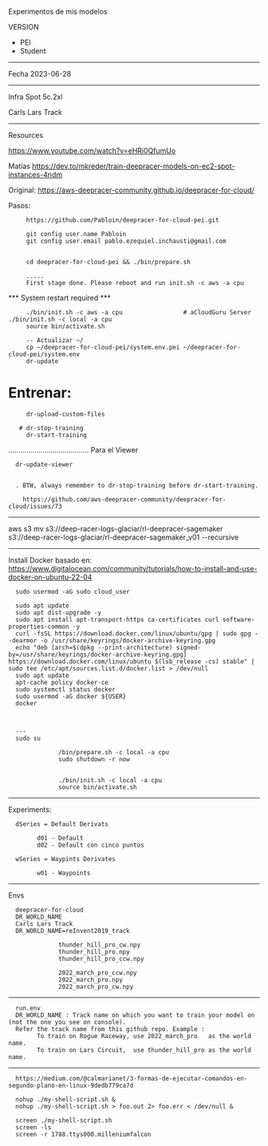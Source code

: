 Experimentos de mis modelos

VERSION 
- PEI
- Student

---------------------
Fecha
2023-06-28


---------------------
Infra
Spot 5c.2xl


Carls Lars Track 

----------------

Resources

https://www.youtube.com/watch?v=eHRi0QfumUo

Matías
https://dev.to/mkreder/train-deepracer-models-on-ec2-spot-instances-4ndm

Original:
https://aws-deepracer-community.github.io/deepracer-for-cloud/

   Pasos:

         https://github.com/Pabloin/deepracer-for-cloud-pei.git 

         git config user.name Pabloin
         git config user.email pablo.ezequiel.inchausti@gmail.com


         cd deepracer-for-cloud-pei && ./bin/prepare.sh

         .....
         First stage done. Please reboot and run init.sh -c aws -a cpu

*** System restart required ***

         ./bin/init.sh -c aws -a cpu                 # aCloudGuru Server  ./bin/init.sh -c local -a cpu
         source bin/activate.sh

         -- Actualizar ~/ 
         cp ~/deepracer-for-cloud-pei/system.env.pei ~/deepracer-for-cloud-pei/system.env
         dr-update

# Entrenar:
         dr-upload-custom-files

       # dr-stop-training
         dr-start-training


........................................
Para el Viewer

      dr-update-viewer


      . BTW, always remember to dr-stop-training before dr-start-training.
      
        https://github.com/aws-deepracer-community/deepracer-for-cloud/issues/73


----------------


aws s3 mv s3://deep-racer-logs-glaciar/rl-deepracer-sagemaker s3://deep-racer-logs-glaciar/rl-deepracer-sagemaker_v01 --recursive





********************

Install Docker
      basado en:
      https://www.digitalocean.com/community/tutorials/how-to-install-and-use-docker-on-ubuntu-22-04

      sudo usermod -aG sudo cloud_user
      
      sudo apt update
      sudo apt dist-upgrade -y
      sudo apt install apt-transport-https ca-certificates curl software-properties-common -y
      curl -fsSL https://download.docker.com/linux/ubuntu/gpg | sudo gpg --dearmor -o /usr/share/keyrings/docker-archive-keyring.gpg
      echo "deb [arch=$(dpkg --print-architecture) signed-by=/usr/share/keyrings/docker-archive-keyring.gpg] https://download.docker.com/linux/ubuntu $(lsb_release -cs) stable" | sudo tee /etc/apt/sources.list.d/docker.list > /dev/null
      sudo apt update
      apt-cache policy docker-ce
      sudo systemctl status docker
      sudo usermod -aG docker ${USER}
      docker



      ---
      sudo su

                  /bin/prepare.sh -c local -a cpu
                  sudo shutdown -r now


                  ./bin/init.sh -c local -a cpu
                  source bin/activate.sh




---------------------
Experiments:

      dSeries = Default Derivats

            d01 - Default
            d02 - Default con cinco puntos
            
      wSeries = Waypints Derivates
      
            w01 - Waypoints

------------------

Envs

      deepracer-for-cloud
      DR_WORLD_NAME
      Carls Lars Track 
      DR_WORLD_NAME=reInvent2019_track

                  thunder_hill_pro_cw.npy
                  thunder_hill_pro.npy
                  thunder_hill_pro_ccw.npy

                  2022_march_pro_ccw.npy 
                  2022_march_pro.npy 
                  2022_march_pro_cw.npy

----------------

      run.env
      DR_WORLD_NAME : Track name on which you want to train your model on (not the one you see on console). 
      Refer the track name from this github repo. Example : 
            To train on Rogue Raceway, use 2022_march_pro   as the world name.
            To train on Lars Circuit,  use thunder_hill_pro as the world name.


--------------

      https://medium.com/@calmarianet/3-formas-de-ejecutar-comandos-en-segundo-plano-en-linux-9dedb779ca7d

      nohup ./my-shell-script.sh &
      nohup ./my-shell-script.sh > foo.out 2> foo.err < /dev/null &

      screen ./my-shell-script.sh
      screen -ls
      screen -r 1788.ttys000.milleniumfalcon